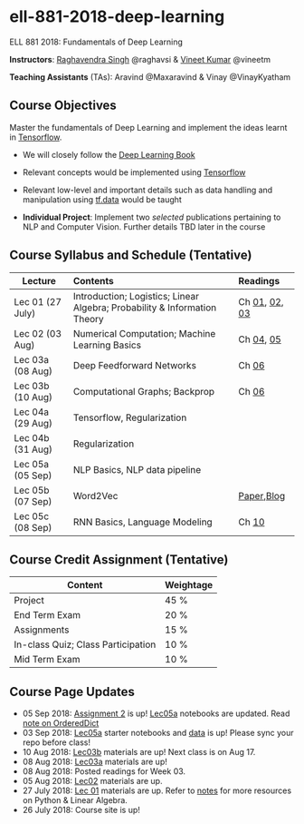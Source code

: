 # ell-881-2018-deep-learning
ELL 881 2018: Fundamentals of Deep Learning

**Instructors**: [Raghavendra Singh](https://researcher.watson.ibm.com/researcher/view.php?person=in-raghavsi) @raghavsi & [Vineet Kumar](https://www.linkedin.com/in/vineetmundhra/) @vineetm

**Teaching Assistants** (TAs): Aravind @Maxaravind & Vinay @VinayKyatham

## Course Objectives
Master the fundamentals of Deep Learning and implement the ideas learnt in [Tensorflow](https://www.tensorflow.org).

* We will closely follow the [Deep Learning Book](http://www.deeplearningbook.org/)

* Relevant concepts would be implemented using [Tensorflow](https://www.tensorflow.org)

* Relevant low-level and important details such as data handling and manipulation using [tf.data](https://www.tensorflow.org/guide/datasets) would be taught

* **Individual Project**: Implement two *selected* publications pertaining to NLP and Computer Vision. Further details TBD later in the course

## Course Syllabus and Schedule (Tentative)

| Lecture         | Contents                                                                   | Readings|
| --------------- |:-------------------------------------------------------------------------- |:--------|
| Lec 01 (27 July)| Introduction; Logistics; Linear Algebra; Probability & Information Theory  | Ch [01](http://www.deeplearningbook.org/contents/intro.html), [02](http://www.deeplearningbook.org/contents/linear_algebra.html), [03](http://www.deeplearningbook.org/contents/prob.html)|
| Lec 02 (03 Aug) | Numerical Computation; Machine Learning Basics | Ch [04](http://www.deeplearningbook.org/contents/numerical.html), [05](http://www.deeplearningbook.org/contents/ml.html)|
| Lec 03a (08 Aug)| Deep Feedforward Networks | Ch [06](http://www.deeplearningbook.org/contents/mlp.html)|
| Lec 03b (10 Aug)| Computational Graphs; Backprop|Ch [06](http://www.deeplearningbook.org/contents/mlp.html)|
| Lec 04a (29 Aug)| Tensorflow, Regularization| |
| Lec 04b (31 Aug)| Regularization | |
| Lec 05a (05 Sep)| NLP Basics, NLP data pipeline | |
| Lec 05b (07 Sep)| Word2Vec| [Paper](https://papers.nips.cc/paper/5021-distributed-representations-of-words-and-phrases-and-their-compositionality.pdf),[Blog](http://mccormickml.com/2016/04/19/word2vec-tutorial-the-skip-gram-model/)|
| Lec 05c (08 Sep)| RNN Basics, Language Modeling| Ch [10](http://www.deeplearningbook.org/contents/rnn.html)|

## Course Credit Assignment (Tentative)

| Content                           | Weightage |
|-----------------------------------|-----------|
| Project                           | 45 %      |
| End Term Exam                     | 20 %      |
| Assignments                       | 15 %      |
| In-class Quiz; Class Participation| 10 %      |
| Mid Term Exam                     | 10 %      |   


## Course Page Updates
* 05 Sep 2018: [Assignment 2](https://github.com/vineetm/ell-881-2018-deep-learning/issues/6) is up! [Lec05a](lec05a) notebooks are updated. Read [note on OrderedDict](https://github.com/vineetm/ell-881-2018-deep-learning/issues/7) 
* 03 Sep 2018: [Lec05a](lec05a) starter notebooks and [data](data) is up! Please sync your repo before class!
* 10 Aug 2018: [Lec03b](lec03b) materials are up! Next class is on Aug 17.
* 08 Aug 2018: [Lec03a](lec03a) materials are up!
* 08 Aug 2018: Posted readings for Week 03.
* 05 Aug 2018: [Lec02](lec02) materials are up.
* 27 July 2018: [Lec 01](lec01) materials are up. Refer to [notes](lec01/lec01.md) for more resources on Python & Linear Algebra.
* 26 July 2018: Course site is up!
